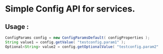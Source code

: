 # Simple Config API for services.

## Usage :

```java
ConfigParams config = new ConfigParamsDefault( configProperties );
String value1 = config.getValue( "testconfig.param1" );
Optional<String> value2 = config.getOptionalValue( "testconfig.param2" );
```
